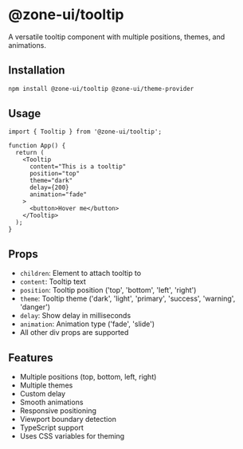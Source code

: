 # @zone-ui/tooltip

A versatile tooltip component with multiple positions, themes, and animations.

## Installation

```bash
npm install @zone-ui/tooltip @zone-ui/theme-provider
```

## Usage

```tsx
import { Tooltip } from '@zone-ui/tooltip';

function App() {
  return (
    <Tooltip 
      content="This is a tooltip"
      position="top"
      theme="dark"
      delay={200}
      animation="fade"
    >
      <button>Hover me</button>
    </Tooltip>
  );
}
```

## Props

- `children`: Element to attach tooltip to
- `content`: Tooltip text
- `position`: Tooltip position ('top', 'bottom', 'left', 'right')
- `theme`: Tooltip theme ('dark', 'light', 'primary', 'success', 'warning', 'danger')
- `delay`: Show delay in milliseconds
- `animation`: Animation type ('fade', 'slide')
- All other div props are supported

## Features

- Multiple positions (top, bottom, left, right)
- Multiple themes
- Custom delay
- Smooth animations
- Responsive positioning
- Viewport boundary detection
- TypeScript support
- Uses CSS variables for theming

